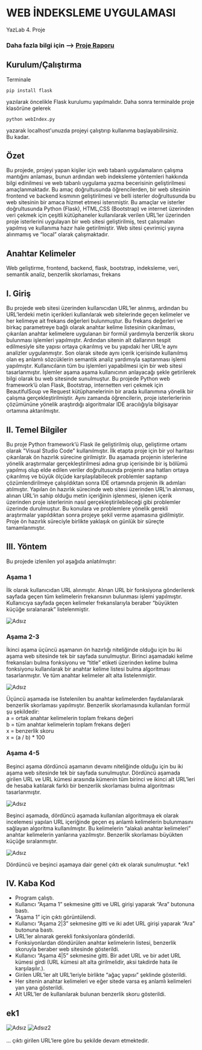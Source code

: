 # WEB İNDEKSLEME UYGULAMASI
YazLab 4. Proje

### Daha fazla bilgi için --> [Proje Raporu](https://github.com/mustafayigit34/webIndex-YazLab/files/6249710/Rapor.pdf)

## Kurulum/Çalıştırma
Terminale
```
pip install flask
```
yazılarak öncelikle Flask kurulumu yapılmalıdır. Daha sonra terminalde proje klasörüne gelerek
```
python webIndex.py
```
yazarak localhost'unuzda projeyi çalıştırıp kullanıma başlayabilirsiniz. <br>
Bu kadar. 

## Özet
Bu projede, projeyi yapan kişiler
için web tabanlı uygulamaların çalışma 
mantığını anlaması, bunun ardından web 
indeksleme yöntemleri hakkında bilgi edinilmesi ve web tabanlı uygulama yazma 
becerisinin geliştirilmesi amaçlanmaktadır. 
Bu amaç doğrultusunda öğrencilerden, bir 
web sitesinin frontend ve backend kısmının 
geliştirilmesi ve belli isterler doğrultusunda bu web sitesinin bir amaca hizmet etmesi istenmiştir. 
Bu amaçlar ve isterler doğrultusunda 
Python (Flask), HTML,CSS (Bootstrap) ve 
internet üzerinden veri çekmek için çeşitli 
kütüphaneler kullanılarak verilen URL’ler 
üzerinden proje isterlerini uygulayan bir 
web sitesi geliştirilmiş, test çalışmaları 
yapılmış ve kullanıma hazır hale getirilmiştir. Web sitesi çevrimiçi yayına alınmamış ve “local” olarak çalışmaktadır.

## Anahtar Kelimeler
Web geliştirme, frontend, backend, 
flask, bootstrap, indeksleme, veri, 
semantik analiz, benzerlik skorlaması, 
frekans

## I. Giriş
Bu projede web sitesi üzerinden kullanıcıdan URL’ler alınmış, ardından bu 
URL’lerdeki metin içerikleri kullanılarak 
web sitelerinde geçen kelimeler ve her kelimeye ait frekans değerleri bulunmuştur.
Bu frekans değerleri ve birkaç parametreye 
bağlı olarak anahtar kelime listesinin çıkarılması, çıkarılan anahtar kelimelere uygulanan bir formül yardımıyla benzerlik skoru bulunması işlemleri yapılmıştır. Ardından sitenin alt dallarının tespit edilmesiyle 
site yapısı ortaya çıkarılmış ve bu yapıdaki 
her URL’e aynı analizler uygulanmıştır.
Son olarak sitede aynı içerik içerisinde kullanılmış olan eş anlamlı sözcüklerin semantik analiz yardımıyla saptanması işlemi 
yapılmıştır. Kullanıcıların tüm bu işlemleri 
yapabilmesi için bir web sitesi tasarlanmıştır. İşlemler aşama aşama kullanıcının anlayacağı şekle getirilerek bilgi olarak bu
web sitesinde sunulmuştur.
Bu projede Python web framework’ü olan 
Flask, Bootstrap, internetten veri çekmek 
için BeautifulSoup ve Request kütüphanelerinin bir arada kullanımına yönelik bir 
çalışma gerçekleştirilmiştir. Aynı zamanda 
öğrencilerin, proje isterlerlerinin çözümününe yönelik araştırdığı algoritmalar IDE
aracılığıyla bilgisayar ortamına aktarılmıştır.

## II. Temel Bilgiler
Bu proje Python framework’ü Flask ile 
geliştirilmiş olup, geliştirme ortamı olarak 
"Visual Studio Code" kullanılmıştır. İlk 
etapta proje için bir yol haritası çıkarılarak 
ön hazırlık sürecine girilmiştir. Bu aşamada projenin isterlerine yönelik araştırmalar 
gerçekleştirilmesi adına grup içerisinde bir 
iş bölümü yapılmış olup elde edilen veriler 
doğrultusunda projenin ana hatları ortaya 
çıkarılmış ve büyük ölçüde karşılaşılabilecek problemler saptanıp çözümlendirilmeye çalışıldıktan sonra IDE ortamında projenin ilk adımları atılmıştır.
Yapılan ön hazırlık sürecinde web sitesi 
üzerinden URL’in alınması, alınan URL’in 
sahip olduğu metin içeriğinin işlenmesi, işlenen içerik üzerinden proje isterlerinin nasıl gerçekleştirilebileceği gibi problemler
üzerinde durulmuştur. Bu konulara ve
problemlere yönelik gerekli araştırmalar 
yapıldıktan sonra projeye şekil verme aşamasına gidilmiştir. 
Proje ön hazırlık süreciyle birlikte yaklaşık
on günlük bir süreçte tamamlanmıştır.

## III. Yöntem
Bu projede izlenilen yol aşağıda anlatılmıştır:

### Aşama 1
İlk olarak kullanıcıdan URL alınmıştır. 
Alınan URL bir fonksiyona gönderilerek 
sayfada geçen tüm kelimelerin frekansının 
bulunması işlemi yapılmıştır. Kullanıcıya 
sayfada geçen kelimeler frekanslarıyla beraber “büyükten küçüğe sıralanarak” listelenmiştir.

![Adsız](https://user-images.githubusercontent.com/65903573/113418572-70350100-93ce-11eb-902a-c8c3aaecdefe.png)

### Aşama 2-3
İkinci aşama üçüncü aşamanın ön hazırlığı 
niteliğinde olduğu için bu iki aşama web 
sitesinde tek bir sayfada sunulmuştur.
Birinci aşamadaki kelime frekansları bulma fonksiyonu ve “title” etiketi üzerinden
kelime bulma fonksiyonu kullanılarak bir 
anahtar kelime listesi bulma algoritması tasarlanmıştır. Ve tüm anahtar kelimeler alt 
alta listelenmiştir.

![Adsız](https://user-images.githubusercontent.com/65903573/113418813-e2a5e100-93ce-11eb-91bb-49242d7c1715.png)

Üçüncü aşamada ise listelenilen bu anahtar 
kelimelerden faydalanılarak benzerlik
skorlaması yapılmıştır. Benzerlik skorlamasında kullanılan formül şu şekildedir: <br>
a = ortak anahtar kelimelerin toplam 
frekans değeri <br>
b = tüm anahtar kelimelerin toplam 
frekans değeri <br>
x = benzerlik skoru <br>
x = (a / b) * 100

### Aşama 4-5
Beşinci aşama dördüncü aşamanın devamı 
niteliğinde olduğu için bu iki aşama web 
sitesinde tek bir sayfada sunulmuştur.
Dördüncü aşamada girilen URL ve URL 
kümesi arasında kümenin tüm birinci ve 
ikinci alt URL’leri de hesaba katılarak 
farklı bir benzerlik skorlaması bulma algoritması tasarlanmıştır.

![Adsız](https://user-images.githubusercontent.com/65903573/113419165-95763f00-93cf-11eb-831b-1fbc97cea5a6.png)

Beşinci aşamada, dördüncü aşamada 
kullanılan algoritmaya ek olarak 
incelemesi yapılan URL içeriğinde geçen 
eş anlamlı kelimelerin bulunmasını 
sağlayan algoritma kullanılmıştır. Bu 
kelimelerin “alakalı anahtar kelimeleri” 
anahtar kelimelerin yanlarına yazılmıştır.
Benzerlik skorlaması büyükten küçüğe 
sıralanmıştır.

![Adsız](https://user-images.githubusercontent.com/65903573/113419494-3b29ae00-93d0-11eb-91d5-f03ed0dd96c5.png)

Dördüncü ve beşinci aşamaya dair genel 
çıktı ek olarak sunulmuştur. *ek1

## IV. Kaba Kod
* Program çalıştı.
* Kullanıcı “Aşama 1” sekmesine gitti ve 
URL girişi yaparak “Ara” butonuna bastı.
* ”Aşama 1” için çıktı görüntülendi.
* Kullanıcı “Aşama 2|3” sekmesine gitti ve 
iki adet URL girişi yaparak “Ara” 
butonuna bastı.
* URL’ler alınarak gerekli fonksiyonlara 
gönderildi.
* Fonksiyonlardan döndürülen anahtar 
kelimelerin listesi, benzerlik skoruyla 
beraber web sitesinde gösterildi.
* Kullanıcı “Aşama 4|5” sekmesine gitti. 
Bir adet URL ve bir adet URL kümesi 
girdi (URL kümesi alt alta girilmelidir, 
aksi takdirde hata ile karşılaşılır.).
* Girilen URL’ler alt URL’leriyle birlikte 
“ağaç yapısı” şeklinde gösterildi.
* Her sitenin anahtar kelimeleri ve eğer 
sitede varsa eş anlamlı kelimeleri yan yana 
gösterildi.
* Alt URL’ler de kullanılarak bulunan 
benzerlik skoru gösterildi.

## ek1

![Adsız](https://user-images.githubusercontent.com/65903573/113419649-8774ee00-93d0-11eb-8adb-5d21fca891af.png)
![Adsız2](https://user-images.githubusercontent.com/65903573/113419664-9196ec80-93d0-11eb-90fc-781d6c6a061e.png) <br><br>
... çıktı girilen URL'lere göre bu şekilde devam etmektedir.


